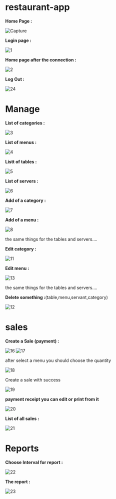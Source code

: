 # restaurant-app
 
 **Home Page :**
 
![Capture](https://github.com/IbtissamNoukta/restaurant-app/assets/78157509/c098c808-1e8f-410b-a1a6-c1664d7a237c)

**Login page :**

![1](https://github.com/IbtissamNoukta/restaurant-app/assets/78157509/a85f426d-3253-431e-bf70-110f5b70edaa)

**Home page after the connection :**

![2](https://github.com/IbtissamNoukta/restaurant-app/assets/78157509/3bc06c94-e86f-43d4-b717-c72b679f36b9)

**Log Out :**

![24](https://github.com/IbtissamNoukta/restaurant-app/assets/78157509/4ff58bd6-054e-4fd7-a526-9b65a5dca364)

# Manage

**List of categories :**

![3](https://github.com/IbtissamNoukta/restaurant-app/assets/78157509/fdb886c4-9a34-4ad0-8408-414894a66670)

**List of menus :**

![4](https://github.com/IbtissamNoukta/restaurant-app/assets/78157509/21214898-9960-4720-be02-35df239189cb)

**Listt of tables :**

![5](https://github.com/IbtissamNoukta/restaurant-app/assets/78157509/b2eee04e-1a4f-413a-975e-e63dae9afb2c)

**List of servers :**

![6](https://github.com/IbtissamNoukta/restaurant-app/assets/78157509/1c50e01a-0ed3-48db-855c-45eae4be7f28)

**Add of a category :**

![7](https://github.com/IbtissamNoukta/restaurant-app/assets/78157509/92b68ca1-bf38-4f0d-ae42-c4de08320a7a)

**Add of a menu :**

![8](https://github.com/IbtissamNoukta/restaurant-app/assets/78157509/9670d7b3-9583-40e2-a6b8-bad3b7810ad6)

the same things for the tables and servers....

**Edit category :**

![11](https://github.com/IbtissamNoukta/restaurant-app/assets/78157509/13fab2bc-dc05-4c43-8098-b7b4e84d3972)

**Edit menu :**

![13](https://github.com/IbtissamNoukta/restaurant-app/assets/78157509/95b5f0dd-7206-455f-8372-4f494908534e)

the same things for the tables and servers....

**Delete something :**(table,menu,servant,category)

![12](https://github.com/IbtissamNoukta/restaurant-app/assets/78157509/9ef6d15f-08d8-4750-9c94-1720296c2959)

# sales

**Create a Sale (payment) :**

![16](https://github.com/IbtissamNoukta/restaurant-app/assets/78157509/d3002757-6eb4-4bfd-aa53-b849f950ba57)
![17](https://github.com/IbtissamNoukta/restaurant-app/assets/78157509/14b85773-f426-45dd-98e4-bdb28614de00)

after select a menu you should choose the quantity

![18](https://github.com/IbtissamNoukta/restaurant-app/assets/78157509/83a5f2ec-edc7-4c9a-925d-568a4778bf27)

Create a sale with success

![19](https://github.com/IbtissamNoukta/restaurant-app/assets/78157509/f0742d3f-075d-4fa1-93eb-763210d58395)

**payment receipt you can edit or print from it**

![20](https://github.com/IbtissamNoukta/restaurant-app/assets/78157509/78dadf86-93ac-438b-bcf2-0026168437ea)

**List of all sales :**

![21](https://github.com/IbtissamNoukta/restaurant-app/assets/78157509/41e23e6f-a7a0-42e1-8af4-f1fd539e435d)

# Reports

**Choose Interval for report :**

![22](https://github.com/IbtissamNoukta/restaurant-app/assets/78157509/e87c05c7-9ae4-4139-a377-58e29a783773)

**The report :**

![23](https://github.com/IbtissamNoukta/restaurant-app/assets/78157509/8f1e08aa-11fc-44cf-bf84-563fdd8d45c7)

